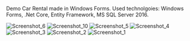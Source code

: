 Demo Car Rental made in Windows Forms. 
Used technolgoies: Windows Forms, .Net Core, Entity Framework, MS SQL Server 2016.  

![Screenshot_6](https://github.com/inatsvlishvili/CarProject_WinForms/assets/116165810/6a6efcb6-bb46-4464-aa5b-e83b541f98ac)
![Screenshot_10](https://github.com/inatsvlishvili/CarProject_WinForms/assets/116165810/6f0c6708-6616-4c64-8df0-741082e448e9)
![Screenshot_5](https://github.com/inatsvlishvili/CarProject_WinForms/assets/116165810/12e2245b-a749-4cf8-98f9-ff7f7ec5cc3d)
![Screenshot_4](https://github.com/inatsvlishvili/CarProject_WinForms/assets/116165810/a5cf9765-f883-44a0-adb5-ba6b237074ed)
![Screenshot_3](https://github.com/inatsvlishvili/CarProject_WinForms/assets/116165810/8e34e1cc-f42b-42e4-98cf-15a8c1a393bb)
![Screenshot_2](https://github.com/inatsvlishvili/CarProject_WinForms/assets/116165810/36f2956f-f8ce-431b-b667-fff22ec9e043)
![Screenshot_1](https://github.com/inatsvlishvili/CarProject_WinForms/assets/116165810/0acfb2bf-eb63-4464-b73d-b25467005604)






